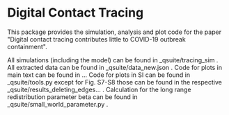 # Digital Contact Tracing

This package provides the simulation, analysis and plot code for the paper "Digital
contact tracing contributes little to COVID-19 outbreak containment".

All simulations (including the model) can be found in _qsuite/tracing_sim .
All extracted data can be found in _qsuite/data_new.json .
Code for plots in main text can be found in ...
Code for plots in SI can be found in _qsuite/tools.py except for Fig. S7-S8 those can
be found in the respective _qsuite/results_deleting_edges... .
Calculation for the long range redistribution parameter beta can be found in
_qsuite/small_world_parameter.py .
